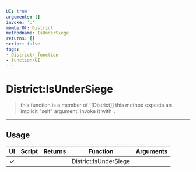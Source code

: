 ```yaml
---
UI: true
arguments: []
invoke: ':'
memberOf: District
methodname: IsUnderSiege
returns: []
script: false
tags:
- District/_function
- function/UI
---
```

# District:IsUnderSiege
> this function is a member of [[District]]
> this method expects an implicit "self" argument. invoke it with `:`
-----
## Usage
|  UI | Script | Returns | Function | Arguments |
|:---:|:------:|-------:|:--------:|:---------|
|✓| ||District:IsUnderSiege||
